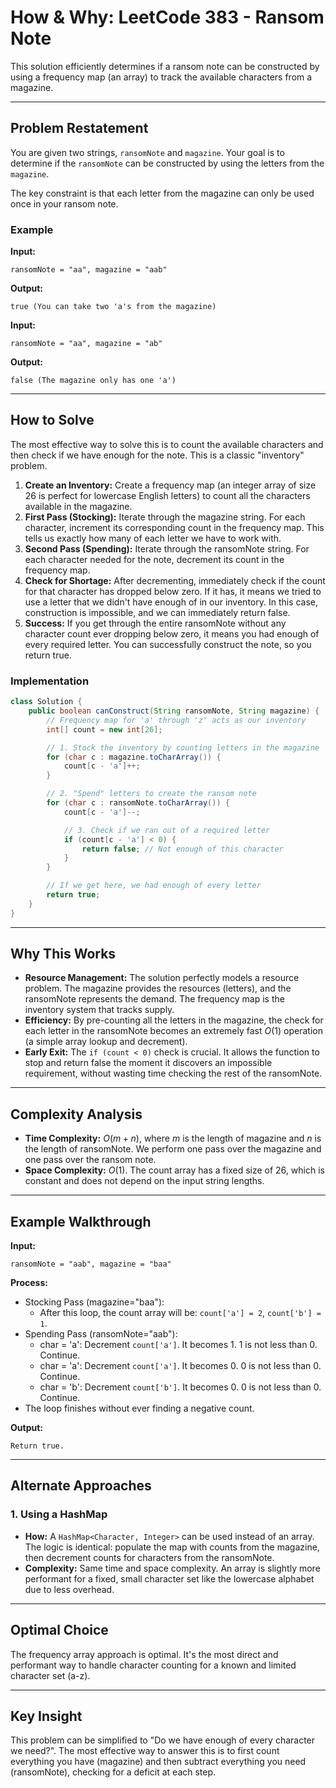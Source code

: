
# How & Why: LeetCode 383 - Ransom Note

This solution efficiently determines if a ransom note can be constructed by using a frequency map (an array) to track the available characters from a magazine.

---

## Problem Restatement

You are given two strings, `ransomNote` and `magazine`. Your goal is to determine if the `ransomNote` can be constructed by using the letters from the `magazine`.

The key constraint is that each letter from the magazine can only be used once in your ransom note.

### Example

**Input:**
```
ransomNote = "aa", magazine = "aab"
```
**Output:**
```
true (You can take two 'a's from the magazine)
```

**Input:**
```
ransomNote = "aa", magazine = "ab"
```
**Output:**
```
false (The magazine only has one 'a')
```

---

## How to Solve

The most effective way to solve this is to count the available characters and then check if we have enough for the note. This is a classic "inventory" problem.

1. **Create an Inventory:** Create a frequency map (an integer array of size 26 is perfect for lowercase English letters) to count all the characters available in the magazine.
2. **First Pass (Stocking):** Iterate through the magazine string. For each character, increment its corresponding count in the frequency map. This tells us exactly how many of each letter we have to work with.
3. **Second Pass (Spending):** Iterate through the ransomNote string. For each character needed for the note, decrement its count in the frequency map.
4. **Check for Shortage:** After decrementing, immediately check if the count for that character has dropped below zero. If it has, it means we tried to use a letter that we didn't have enough of in our inventory. In this case, construction is impossible, and we can immediately return false.
5. **Success:** If you get through the entire ransomNote without any character count ever dropping below zero, it means you had enough of every required letter. You can successfully construct the note, so you return true.

### Implementation

```java
class Solution {
    public boolean canConstruct(String ransomNote, String magazine) {
        // Frequency map for 'a' through 'z' acts as our inventory
        int[] count = new int[26];

        // 1. Stock the inventory by counting letters in the magazine
        for (char c : magazine.toCharArray()) {
            count[c - 'a']++;
        }

        // 2. "Spend" letters to create the ransom note
        for (char c : ransomNote.toCharArray()) {
            count[c - 'a']--;

            // 3. Check if we ran out of a required letter
            if (count[c - 'a'] < 0) {
                return false; // Not enough of this character
            }
        }

        // If we get here, we had enough of every letter
        return true;
    }
}
```

---

## Why This Works

- **Resource Management:** The solution perfectly models a resource problem. The magazine provides the resources (letters), and the ransomNote represents the demand. The frequency map is the inventory system that tracks supply.
- **Efficiency:** By pre-counting all the letters in the magazine, the check for each letter in the ransomNote becomes an extremely fast $O(1)$ operation (a simple array lookup and decrement).
- **Early Exit:** The `if (count < 0)` check is crucial. It allows the function to stop and return false the moment it discovers an impossible requirement, without wasting time checking the rest of the ransomNote.

---

## Complexity Analysis

- **Time Complexity:** $O(m+n)$, where $m$ is the length of magazine and $n$ is the length of ransomNote. We perform one pass over the magazine and one pass over the ransom note.
- **Space Complexity:** $O(1)$. The count array has a fixed size of 26, which is constant and does not depend on the input string lengths.

---

## Example Walkthrough

**Input:**
```
ransomNote = "aab", magazine = "baa"
```

**Process:**

- Stocking Pass (magazine="baa"):
    - After this loop, the count array will be: `count['a'] = 2`, `count['b'] = 1`.
- Spending Pass (ransomNote="aab"):
    - char = 'a': Decrement `count['a']`. It becomes 1. 1 is not less than 0. Continue.
    - char = 'a': Decrement `count['a']`. It becomes 0. 0 is not less than 0. Continue.
    - char = 'b': Decrement `count['b']`. It becomes 0. 0 is not less than 0. Continue.
- The loop finishes without ever finding a negative count.

**Output:**
```
Return true.
```

---

## Alternate Approaches

### 1. Using a HashMap
   - **How:** A `HashMap<Character, Integer>` can be used instead of an array. The logic is identical: populate the map with counts from the magazine, then decrement counts for characters from the ransomNote.
   - **Complexity:** Same time and space complexity. An array is slightly more performant for a fixed, small character set like the lowercase alphabet due to less overhead.

---

## Optimal Choice

The frequency array approach is optimal. It's the most direct and performant way to handle character counting for a known and limited character set (a-z).

---

## Key Insight

This problem can be simplified to "Do we have enough of every character we need?". The most effective way to answer this is to first count everything you have (magazine) and then subtract everything you need (ransomNote), checking for a deficit at each step.